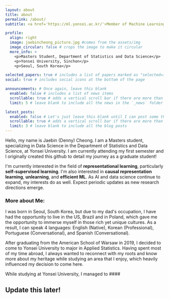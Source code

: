 ```yaml
---
layout: about
title: about
permalink: /about/
subtitle: <a href='https://ml.yonsei.ac.kr/'>Member of Machine Learning Lab @ Yonsei</a>.

profile:
  align: right
  image: jaebincheong_picture.jpg #comes from the assets/img
  image_circular: false # crops the image to make it circular
  more_info: >
    <p>Masters Student, Department of Statistics and Data Science</p>
    <p>Yonsei University, Sinchon</p>
    <p>Seoul, South Korea</p>

selected_papers: true # includes a list of papers marked as "selected={true}"
social: true # includes social icons at the bottom of the page

announcements: # Once again, leave this blank
  enabled: false # includes a list of news items
  scrollable: true # adds a vertical scroll bar if there are more than 3 news items
  limit: 5 # leave blank to include all the news in the `_news` folder

latest_posts:
  enabled: false # Let's just leave this blank until I can post some things in the blog.
  scrollable: true # adds a vertical scroll bar if there are more than 3 new posts items
  limit: 3 # leave blank to include all the blog posts
---
```


Hello, my name is Jaebin (Denny) Cheong. I am a Masters student, specializing in Data Science in the Department of Statistics and Data Science, at Yonsei University. I am currently attending my first semester and I originally created this github to detail my journey as a graduate student!

I'm currently interested in the field of **representational learning**, particularly **self-supervised learning**. I'm also interested in **causal representation learning**, **unlearning**, and **efficient ML**. As AI and data science continue to expand, my interests do as well. Expect periodic updates as new research directions emerge.

### More about Me:

I was born in Seoul, South Korea, but due to my dad's occupation, I have had the opportunity to live in the US, Brazil and in Poland, which gave me the opportunity to immerse myself in those rich yet unique cultures. As a result, I can speak 4 languages: English (Native), Korean (Professional), Portuguese (Conversational), and Spanish (Conversational).

After graduating from the American School of Warsaw in 2019, I decided to come to Yonsei University to major in Applied Statistics. Having spent most of my time abroad, I always wanted to reconnect with my roots and know more about my heritage while studying an area that I enjoy, which heavily influenced my decision to come here.

While studying at Yonsei University, I managed to ####

## Update this later!
